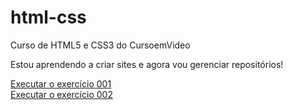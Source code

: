 # html-css
 Curso de HTML5 e CSS3 do CursoemVideo

 Estou aprendendo a criar sites e agora vou gerenciar repositórios!

<a href="https://kauafagundesbrito.github.io/html-css/exercicios/ex001/">Executar o exercício 001</a>   
<a href="https://kauafagundesbrito.github.io/html-css/exercicios/ex002/">Executar o exercício 002</a>